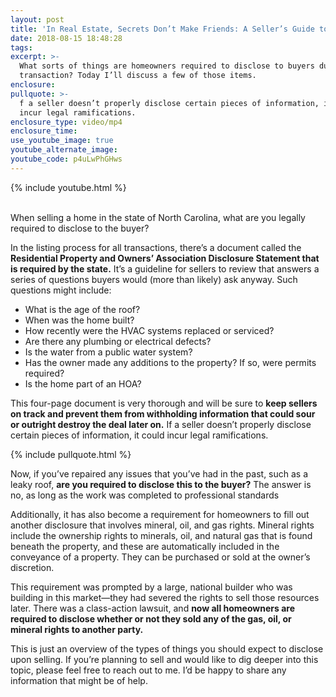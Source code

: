```yaml
---
layout: post
title: 'In Real Estate, Secrets Don’t Make Friends: A Seller’s Guide to Disclosures'
date: 2018-08-15 18:48:28
tags:
excerpt: >-
  What sorts of things are homeowners required to disclose to buyers during a
  transaction? Today I’ll discuss a few of those items.
enclosure:
pullquote: >-
  f a seller doesn’t properly disclose certain pieces of information, it could
  incur legal ramifications.
enclosure_type: video/mp4
enclosure_time:
use_youtube_image: true
youtube_alternate_image:
youtube_code: p4uLwPhGHws
---
```


{% include youtube.html %}<br>&nbsp;

When selling a home in the state of North Carolina, what are you legally required to disclose to the buyer?

In the listing process for all transactions, there’s a document called the **Residential Property and Owners’ Association Disclosure Statement that is required by the state.** It’s a guideline for sellers to review that answers a series of questions buyers would (more than likely) ask anyway. Such questions might include:

* What is the age of the roof?
* When was the home built?
* How recently were the HVAC systems replaced or serviced?
* Are there any plumbing or electrical defects?
* Is the water from a public water system?
* Has the owner made any additions to the property? If so, were permits required?
* Is the home part of an HOA?

This four-page document is very thorough and will be sure to **keep sellers on track and prevent them from withholding information that could sour or outright destroy the deal later on.** If a seller doesn’t properly disclose certain pieces of information, it could incur legal ramifications.

{% include pullquote.html %}

Now, if you’ve repaired any issues that you’ve had in the past, such as a leaky roof, **are you required to disclose this to the buyer?** The answer is no, as long as the work was completed to professional standards

Additionally, it has also become a requirement for homeowners to fill out another disclosure that involves mineral, oil, and gas rights. Mineral rights include the ownership rights to minerals, oil, and natural gas that is found beneath the property, and these are automatically included in the conveyance of a property. They can be purchased or sold at the owner’s discretion.

This requirement was prompted by a large, national builder who was building in this market—they had severed the rights to sell those resources later. There was a class-action lawsuit, and **now all homeowners are required to disclose whether or not they sold any of the gas, oil, or mineral rights to another party.**

This is just an overview of the types of things you should expect to disclose upon selling. If you’re planning to sell and would like to dig deeper into this topic, please feel free to reach out to me. I’d be happy to share any information that might be of help.

&nbsp;